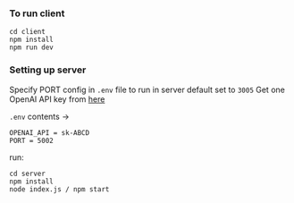 ### To run client
```
cd client
npm install
npm run dev
```
### Setting up server
Specify PORT config in `.env` file to run in server default set to `3005`
Get one OpenAI API key from [here](https://platform.openai.com/api-keys)

`.env` contents ->
```
OPENAI_API = sk-ABCD
PORT = 5002
```
run:
```
cd server
npm install
node index.js / npm start
```


